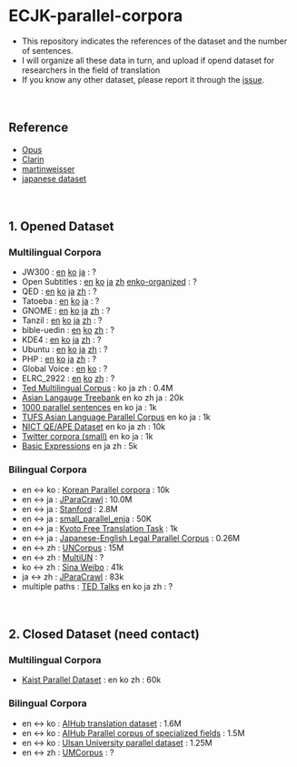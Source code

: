 # ECJK-parallel-corpora
- This repository indicates the references of the dataset and the number of sentences.
- I will organize all these data in turn, and upload if opend dataset for researchers in the field of translation
- If you know any other dataset, please report it through the [issue](https://github.com/hyunwoongko/ECJK-parallel-corpora/issues).
<br><br><br>

## Reference
- [Opus](http://opus.nlpl.eu/)
- [Clarin](https://www.clarin.eu/resource-families/parallel-corpora)
- [martinweisser](http://martinweisser.org/corpora_site/corpora2.html)
- [japanese dataset](http://www.phontron.com/japanese-translation-data.php)
<br><br><br>

## 1. Opened Dataset
### Multilingual Corpora
- JW300 : [en](https://object.pouta.csc.fi/OPUS-JW300/v1/raw/en.zip) [ko](https://object.pouta.csc.fi/OPUS-JW300/v1/raw/ko.zip) [ja](https://object.pouta.csc.fi/OPUS-JW300/v1/raw/ja.zip) : ?
- Open Subtitles : [en](https://object.pouta.csc.fi/OPUS-OpenSubtitles/v2018/raw/en.zip) [ko](https://object.pouta.csc.fi/OPUS-OpenSubtitles/v2018/raw/ko.zip) [ja](https://object.pouta.csc.fi/OPUS-OpenSubtitles/v2018/raw/ja.zip) [zh](https://object.pouta.csc.fi/OPUS-OpenSubtitles/v2018/raw/zh_CN.zip) [enko-organized](https://ko-nlp.github.io/Korpora/ko-docs/corpuslist/open_subtitles.html) : ?
- QED : [en](https://object.pouta.csc.fi/OPUS-QED/v2.0a/raw/en.zip) [ko](https://object.pouta.csc.fi/OPUS-QED/v2.0a/raw/ko.zip) [ja](https://object.pouta.csc.fi/OPUS-QED/v2.0a/raw/ja.zip) [zh](https://object.pouta.csc.fi/OPUS-QED/v2.0a/raw/zh.zip) : ?
- Tatoeba : [en](https://object.pouta.csc.fi/OPUS-Tatoeba/v2020-11-09/raw/en.zip) [ko](https://object.pouta.csc.fi/OPUS-Tatoeba/v2020-11-09/raw/ko.zip) [ja](https://object.pouta.csc.fi/OPUS-Tatoeba/v2020-11-09/raw/ja.zip) : ?
- GNOME : [en](https://object.pouta.csc.fi/OPUS-GNOME/v1/raw/en.zip) [ko](https://object.pouta.csc.fi/OPUS-GNOME/v1/raw/ko.zip) [ja](https://object.pouta.csc.fi/OPUS-GNOME/v1/raw/ja.zip) [zh](https://object.pouta.csc.fi/OPUS-GNOME/v1/raw/zh_CN.zip) : ?
- Tanzil : [en](https://object.pouta.csc.fi/OPUS-Tanzil/v1/raw/en.zip) [ko](https://object.pouta.csc.fi/OPUS-Tanzil/v1/raw/ko.zip) [ja](https://object.pouta.csc.fi/OPUS-Tanzil/v1/raw/ja.zip) [zh](https://object.pouta.csc.fi/OPUS-Tanzil/v1/raw/zh.zip) : ?
- bible-uedin : [en](https://object.pouta.csc.fi/OPUS-bible-uedin/v1/raw/en.zip) [ko](https://object.pouta.csc.fi/OPUS-bible-uedin/v1/raw/ko.zip) [zh](https://object.pouta.csc.fi/OPUS-bible-uedin/v1/raw/zh.zip) : ?
- KDE4 : [en](https://object.pouta.csc.fi/OPUS-KDE4/v2/raw/en.zip) [ko](https://object.pouta.csc.fi/OPUS-KDE4/v2/raw/ko.zip) [ja](https://object.pouta.csc.fi/OPUS-KDE4/v2/raw/ja.zip) [zh](https://object.pouta.csc.fi/OPUS-KDE4/v2/raw/zh_CN.zip) : ?
- Ubuntu : [en](https://object.pouta.csc.fi/OPUS-Ubuntu/v14.10/raw/en.zip) [ko](https://object.pouta.csc.fi/OPUS-Ubuntu/v14.10/raw/ko.zip) [ja](https://object.pouta.csc.fi/OPUS-Ubuntu/v14.10/raw/ja.zip) [zh](https://object.pouta.csc.fi/OPUS-Ubuntu/v14.10/raw/zh_CN.zip) : ?
- PHP : [en](https://object.pouta.csc.fi/OPUS-PHP/v1/raw/en.zip) [ko](https://object.pouta.csc.fi/OPUS-PHP/v1/raw/ko.zip) [ja](https://object.pouta.csc.fi/OPUS-PHP/v1/raw/ja.zip) [zh](https://object.pouta.csc.fi/OPUS-PHP/v1/raw/zh.zip) : ?
- Global Voice : [en](https://object.pouta.csc.fi/OPUS-GlobalVoices/v2018q4/raw/en.zip) [ko](https://object.pouta.csc.fi/OPUS-GlobalVoices/v2018q4/raw/ko.zip) : ?
- ELRC_2922 : [en](https://object.pouta.csc.fi/OPUS-ELRC_2922/v1/raw/en.zip) [ko](https://object.pouta.csc.fi/OPUS-ELRC_2922/v1/raw/ko.zip) [zh](https://object.pouta.csc.fi/OPUS-ELRC_2922/v1/raw/zh.zip) : ?
- [Ted Multilingual Corpus](https://github.com/ajinkyakulkarni14/TED-Multilingual-Parallel-Corpus) : ko ja zh : 0.4M
- [Asian Langauge Treebank](https://www2.nict.go.jp/astrec-att/member/mutiyama/ALT/) en ko zh ja : 20k
- [1000 parallel sentences](https://www.kaggle.com/bryanpark/parallelsents) en ko ja : 1k
- [TUFS Asian Language Parallel Corpus](https://github.com/matbahasa/TALPCo) en ko ja : 1k
- [NICT QE/APE Dataset](http://paraphrasing.org/~fujita/resources/NICT-QEAPE.html) en ko ja zh : 10k
- [Twitter corpora (small)](http://www.cs.cmu.edu/~lingwang/microtopia/#twittergold) en ko ja : 1k
- [Basic Expressions](http://nlp.ist.i.kyoto-u.ac.jp/index.php?plugin=attach&refer=%E6%97%A5%E8%8B%B1%E4%B8%AD%E5%9F%BA%E6%9C%AC%E6%96%87%E3%83%87%E3%83%BC%E3%82%BF&openfile=JEC_basic_sentence_v1-3.zip) en ja zh : 5k

### Bilingual Corpora
- en ↔ ko : [Korean Parallel corpora](https://github.com/jungyeul/korean-parallel-corpora) : 10k
- en ↔ ja : [JParaCrawl](http://www.kecl.ntt.co.jp/icl/lirg/jparacrawl/) : 10.0M
- en ↔ ja : [Stanford](https://nlp.stanford.edu/projects/jesc/) : 2.8M
- en ↔ ja : [small_parallel_enja](https://github.com/odashi/small_parallel_enja) : 50K
- en ↔ ja : [Kyoto Free Translation Task](http://www.phontron.com/kftt/download/kftt-alignments.tar.gz) : 1k
- en ↔ ja : [Japanese-English Legal Parallel Corpus](http://www.phontron.com/jaen-law/) : 0.26M
- en ↔ zh : [UNCorpus](https://conferences.unite.un.org/uncorpus) : 15M
- en ↔ zh : [MultiUN](http://www.euromatrixplus.net/multi-un/) : ?
- ko ↔ zh : [Sina Weibo](http://www.cs.cmu.edu/~lingwang/microtopia/#weibo) : 41k
- ja ↔ zh : [JParaCrawl](http://www.kecl.ntt.co.jp/icl/lirg/jparacrawl/) : 83k
- multiple paths : [TED Talks](http://www.cs.jhu.edu/~kevinduh/a/multitarget-tedtalks/) en ko ja zh : ?
<br><br><br>

## 2. Closed Dataset (need contact)
### Multilingual Corpora
- [Kaist Parallel Dataset](http://semanticweb.kaist.ac.kr/home/index.php/KAIST_Corpus) : en ko zh : 60k

### Bilingual Corpora
- en ↔ ko : [AIHub translation dataset](https://aihub.or.kr/aidata/87) : 1.6M
- en ↔ ko : [AIHub Parallel corpus of specialized fields](https://www.aihub.or.kr/aidata/7974) : 1.5M
- en ↔ ko : [Ulsan University parallel dataset](https://github.com/nqphuoc/UKren) : 1.25M
- en ↔ zh : [UMCorpus](http://nlp2ct.cis.umac.mo/um-corpus/index.html) : ?
